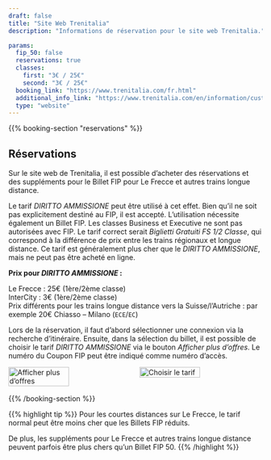 ```yaml
---
draft: false
title: "Site Web Trenitalia"
description: "Informations de réservation pour le site web Trenitalia."

params:
  fip_50: false
  reservations: true
  classes:
    first: "3€ / 25€"
    second: "3€ / 25€"
  booking_link: "https://www.trenitalia.com/fr.html"
  additional_info_link: "https://www.trenitalia.com/en/information/customer-service-offices.html"
  type: "website"
---
```


{{% booking-section "reservations" %}}

## Réservations

Sur le site web de Trenitalia, il est possible d’acheter des réservations et des suppléments pour le Billet FIP pour Le Frecce et autres trains longue distance.

Le tarif _DIRITTO AMMISSIONE_ peut être utilisé à cet effet. Bien qu’il ne soit pas explicitement destiné au FIP, il est accepté. L’utilisation nécessite également un Billet FIP. Les classes Business et Executive ne sont pas autorisées avec FIP. Le tarif correct serait _Biglietti Gratuiti FS 1/2 Classe_, qui correspond à la différence de prix entre les trains régionaux et longue distance. Ce tarif est généralement plus cher que le _DIRITTO AMMISSIONE_, mais ne peut pas être acheté en ligne.

**Prix pour *DIRITTO AMMISSIONE* :**

Le Frecce : 25€ (1ère/2ème classe) \
InterCity : 3€ (1ère/2ème classe) \
Prix différents pour les trains longue distance vers la Suisse/l’Autriche : par exemple 20€ Chiasso – Milano (`ECE`/`EC`)

Lors de la réservation, il faut d’abord sélectionner une connexion via la recherche d’itinéraire. Ensuite, dans la sélection du billet, il est possible de choisir le tarif _DIRITTO AMMISSIONE_ via le bouton _Afficher plus d’offres_. Le numéro du Coupon FIP peut être indiqué comme numéro d’accès.

<!-- TODO: Replace with markdown image and find ways to customize width -->
<div style="display: flex; gap: 1rem; margin-bottom: 1rem;">
    <img src="/fr/booking/fs-website/reservation_1.fr.webp" alt="Afficher plus d’offres" style="width: 49%;">
    <img src="/fr/booking/fs-website/reservation_2.fr.webp" alt="Choisir le tarif" style="width: 49%;">
</div>

{{% /booking-section %}}

{{% highlight tip %}}
Pour les courtes distances sur Le Frecce, le tarif normal peut être moins cher que les Billets FIP réduits.

De plus, les suppléments pour Le Frecce et autres trains longue distance peuvent parfois être plus chers qu’un Billet FIP 50.
{{% /highlight %}}
